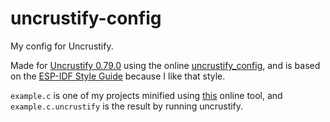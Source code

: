# uncrustify-config
My config for Uncrustify.

Made for [Uncrustify 0.79.0](https://github.com/uncrustify/uncrustify) using the online [uncrustify_config](https://github.com/CDanU/uncrustify_config), and is based on the [ESP-IDF Style Guide](https://docs.espressif.com/projects/esp-idf/en/stable/esp32/contribute/style-guide.html) because I like that style.

`example.c` is one of my projects minified using [this](https://unminifyall.com/c-language/) online tool, and `example.c.uncrustify` is the result by running uncrustify.


